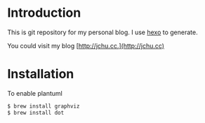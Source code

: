 # Introduction

This is git repository for my personal blog. I use [hexo](https://hexo.io/) to generate.

You could visit my blog [http://jchu.cc.](http://jchu.cc)

# Installation

To enable plantuml

```bash
$ brew install graphviz
$ brew install dot
```

